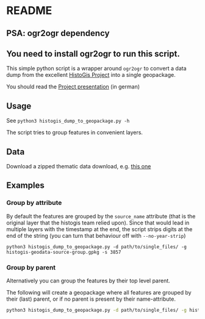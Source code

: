 # README 

## PSA: ogr2ogr dependency 

## You need to install ogr2ogr to run this script. 


This simple python script is a wrapper around `ogr2ogr` to 
convert a data dump from the excellent [HistoGis Project](https://histogis.acdh.oeaw.ac.at/)
into a single geopackage. 

You should read the [Project presentation](https://zenodo.org/record/2611667#.YUzj4DqxU5k) (in german)

## Usage 

See `python3 histogis_dump_to_geopackage.py -h`

The script tries to group features in convenient layers. 

## Data 

Download a zipped thematic data download, e.g. [this one](https://zenodo.org/record/3726852#.YUzqcTqxU5k)


## Examples 

### Group by attribute

By default the features are grouped by the `source_name` attribute (that is the original layer that the histogis team relied upon). Since that would lead 
in multiple layers with the timestamp at the end, the script strips 
digits at the end of the string (you can turn that behaviour off with `--no-year-strip`)

```
python3 histogis_dump_to_geopackage.py -d path/to/single_files/ -g histogis-geodata-source-group.gpkg -s 3857 
```

### Group by parent 

Alternatively you can group the features by their top level parent. 

The following will create a geopackage where all features are grouped by their (last) 
parent, or if no parent is present by their name-attribute. 

```sh
python3 histogis_dump_to_geopackage.py -d path/to/single_files/ -g histogis-geodata.gpkg -s 3857  -p
```



